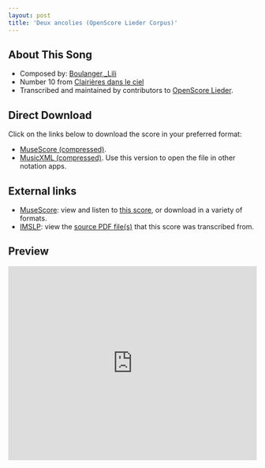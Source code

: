 ```yaml
---
layout: post
title: 'Deux ancolies (OpenScore Lieder Corpus)'
---
```


## About This Song

- Composed by: [Boulanger,_Lili](https://fourscoreandmore.org/openscore/lieder/Boulanger,_Lili)
- Number 10 from [Clairières dans le ciel](https://fourscoreandmore.org/openscore/lieder/Boulanger,_Lili/Clairières_dans_le_ciel)
- Transcribed and maintained by contributors to [OpenScore Lieder].

[OpenScore Lieder]: https://musescore.com/openscore-lieder-corpus

## Direct Download

Click on the links below to download the score in your preferred format:
- [MuseScore (compressed)](https://github.com/openscore/lieder/blob/main/scores/Boulanger,_Lili/Clairières_dans_le_ciel/10_Deux_ancolies/lc5887314.mscz?raw=true).
- [MusicXML (compressed)](https://github.com/openscore/lieder/blob/main/scores/Boulanger,_Lili/Clairières_dans_le_ciel/10_Deux_ancolies/lc5887314.mxl?raw=true). Use this version to open the file in other notation apps.

## External links

- [MuseScore]: view and listen to [this score][MuseScore], or download in a variety of formats.
- [IMSLP]: view the [source PDF file(s)][IMSLP] that this score was transcribed from.

[MuseScore]: https://musescore.com/score/5887314
[IMSLP]: https://imslp.org/wiki/Special:ReverseLookup/25057

## Preview

<iframe width="100%" height="394" src="https://musescore.com/openscore-lieder-corpus/scores/5887314/embed" frameborder="0" allowfullscreen allow="autoplay; fullscreen"></iframe>
